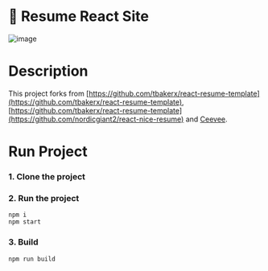# :page_with_curl: Resume React Site 

![image](https://user-images.githubusercontent.com/86809275/124368287-c44dbc80-dc2d-11eb-80b4-1f582915dd3d.png)


# Description
This project forks from [https://github.com/tbakerx/react-resume-template](https://github.com/tbakerx/react-resume-template), [https://github.com/tbakerx/react-resume-template](https://github.com/nordicgiant2/react-nice-resume) and [Ceevee](https://www.styleshout.com/free-templates/ceevee/).

# Run Project
### 1. Clone the project

### 2. Run the project
```shell
npm i
npm start
```

### 3. Build
```shell
npm run build
```
